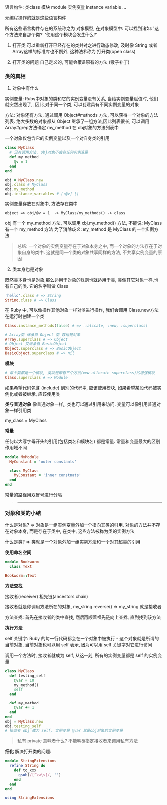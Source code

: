 语言构件: 类class 模块 module 实例变量 instance variable ...

元编程操作的就是这些语言构件

所有这些语言构件存在的系统称之为 对象模型, 在对象模型中: 可以找到诸如: '这个方法来自那个类?' '使用这个模块会发生什么?'

1. 打开类
可以重新打开已经存在的类并对之进行动态修改, 及时像 String 或者 Array这样的标准库也不例外, 这种法术称为 打开类(open class)

2. 打开类的问题
自己定义的, 可能会覆盖原有的方法 (猴子补丁)


### 类的真相
1. 对象中有什么

实例变量: Ruby中对象的类和它的实例变量没有关系, 当给实例变量赋值时, 他们就突然出现了,, 因此,对于同一个类, 可以创建具有不同实例变量的对象

方法: 对象还有方法, 通过调用 Object#methods 方法, 可以获得一个对象的方法列表. 绝大多数的对象都从 Object 继承了一组方法,因此列表很长,
可以调用 Array#grep方法确定 my_method 在 obj对象的方法列表中

一个对象仅包含它的实例变量以及一个对自身类的引用
```rb
class MyClass
  # 没有调用方法, obj对象不会有任何实例变量
  def my_method
    @v = 1
  end
end

obj = MyClass.new
obj.class # MyClass
obj.my_method
obj.instance_variables # [:@v] []
```

实例变量存放在对象中, 方法存在类中
```
object => obj/@v = 1  -> MyClass/my_methods() -> class
```
obj 有一个 my_method 方法, 可以调用 obj.my_method() 方法, 不能说: MyClass 有一个 my_method 方法
为了消除歧义: my_method 是 MyClass 的一个实例方法


> 总结: 一个对象的实例变量存在于对象本身之中, 而一个对象的方法存在于对象自身的类中. 这就是同一个类的对象共享同样的方法, 不共享实例变量的原因


2. 类本身也是对象

既然类本身也是对象,那么适用于对象的规则也就适用于类, 类像其它对象一样,也有自己的类. 它的名字叫做 Class
```rb
'hello'.class # => String
String.class # => Class
```
在 Ruby 中, 可以像操作其他对象一样对类进行操作, 我们会调用 Class.new方法在运行时创建一个类

```rb
Class.instance_methods(false) # => [:allcate, :new, :superclass]

# Array类 继承自 Object 类 数组是对象
Array.superclass # => Object 
# Object 又继承自 BasicObject
Object.superclass # => BasicObject
BasicObject.superclass # => nil
```

**模块**

```rb
# 每个类都是一个模块, 类就是带有三个方法(new allocate superclass)的增强模块
Class.superclass # => Module
```

如果希望代码包含 (include) 到别的代码中, 应该使用模块, 如果希望某段代码被实例化或者被继承, 应该使用类

**类与普通对象**
像普通对象一样,, 类也可以通过引用来访问. 变量可以像引用普通对象一样引用类

my_class = MyClass

**常量**

任何以大写字母开头的引用(包括类名和模块名) 都是常量. 常量和变量最大的区别作用域不同

```rb
module MyModule
  MyConstant = 'outer constants'

  class MyClass
    MyConstant = 'inner constnats'
  end
end
```
常量的路径用双冒号进行分隔

> ------------------------

### 对象和类的小结
什么是对象? => 对象是一组实例变量外加一个指向其类的引用. 对象的方法并不存在对象本身, 而是存在于类中, 在类中, 这些方法被称为类的实例方法

什么是类? => 类就是一个对象外加一组实例方法和一个对其超类的引用


**使用命名空间**
```rb
module Bookworm
  class Text

Bookworm::Text
```


**方法查找**

接收者(receiver)
祖先链(ancestors chain)

接收者就是你调用方法所在的对象, my_string.reverse() => my_string 就是接收者

方法查找: 首先在接收者的类中查找, 然后再顺着祖先链向上查找, 直到找到该方法

**执行方法**

self 关键字: Ruby 的每一行代码都会在一个对象中被执行 - 这个对象就是所谓的当前对象, 当前对象也可以用 self 表示, 因为可以用 self 关键字对它进行访问

调用一个方法时, 接收者就成为 self, 从这一刻, 所有的实例变量都是 self 的实例变量
```rb
class MyClass
  def testing_self
    @var = 10
    my_method()
    self
  end

  def my_method
    @var += 1
  end
end
obj = MyClass.new
obj.testing_self 
# 接收者 obj 成为 self, 实例变量 @var 就是obj对象的实例变量
```
> 私有 private 意味者什么? 不能明确指定接收者来调用私有方法

**细化**
解决打开类的问题:

```rb
module StringExtensions
  refine String do
    def to_xxx
      gsub(/[^\w\s]/, '')
    end
  end
end

using StringExtensions
```
